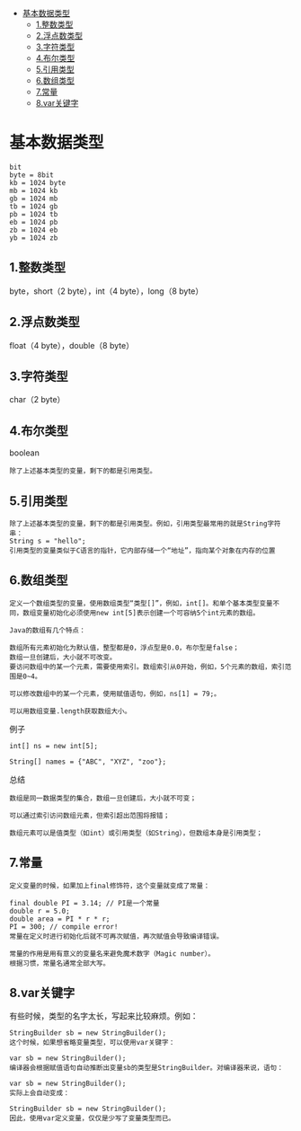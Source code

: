 
- [基本数据类型](#%E5%9F%BA%E6%9C%AC%E6%95%B0%E6%8D%AE%E7%B1%BB%E5%9E%8B)
  - [1.整数类型](#1%E6%95%B4%E6%95%B0%E7%B1%BB%E5%9E%8B)
  - [2.浮点数类型](#2%E6%B5%AE%E7%82%B9%E6%95%B0%E7%B1%BB%E5%9E%8B)
  - [3.字符类型](#3%E5%AD%97%E7%AC%A6%E7%B1%BB%E5%9E%8B)
  - [4.布尔类型](#4%E5%B8%83%E5%B0%94%E7%B1%BB%E5%9E%8B)
  - [5.引用类型](#5%E5%BC%95%E7%94%A8%E7%B1%BB%E5%9E%8B)
  - [6.数组类型](#6%E6%95%B0%E7%BB%84%E7%B1%BB%E5%9E%8B)
  - [7.常量](#7%E5%B8%B8%E9%87%8F)
  - [8.var关键字](#8var%E5%85%B3%E9%94%AE%E5%AD%97)



# 基本数据类型

    bit
    byte = 8bit
    kb = 1024 byte
    mb = 1024 kb
    gb = 1024 mb
    tb = 1024 gb
    pb = 1024 tb
    eb = 1024 pb
    zb = 1024 eb
    yb = 1024 zb

## 1.整数类型

byte，short（2 byte），int（4 byte），long（8 byte）

## 2.浮点数类型

float（4 byte），double（8 byte）

## 3.字符类型

char（2 byte）

## 4.布尔类型

boolean

    除了上述基本类型的变量，剩下的都是引用类型。

## 5.引用类型

    除了上述基本类型的变量，剩下的都是引用类型。例如，引用类型最常用的就是String字符串：
    String s = "hello";
    引用类型的变量类似于C语言的指针，它内部存储一个“地址”，指向某个对象在内存的位置
## 6.数组类型

    定义一个数组类型的变量，使用数组类型“类型[]”，例如，int[]。和单个基本类型变量不同，数组变量初始化必须使用new int[5]表示创建一个可容纳5个int元素的数组。
    
    Java的数组有几个特点：
    
    数组所有元素初始化为默认值，整型都是0，浮点型是0.0，布尔型是false；
    数组一旦创建后，大小就不可改变。
    要访问数组中的某一个元素，需要使用索引。数组索引从0开始，例如，5个元素的数组，索引范围是0~4。
    
    可以修改数组中的某一个元素，使用赋值语句，例如，ns[1] = 79;。
    
    可以用数组变量.length获取数组大小。
例子

    int[] ns = new int[5];

    String[] names = {"ABC", "XYZ", "zoo"};

总结

    数组是同一数据类型的集合，数组一旦创建后，大小就不可变；
    
    可以通过索引访问数组元素，但索引超出范围将报错；
    
    数组元素可以是值类型（如int）或引用类型（如String），但数组本身是引用类型；

## 7.常量

    定义变量的时候，如果加上final修饰符，这个变量就变成了常量：
    
    final double PI = 3.14; // PI是一个常量
    double r = 5.0;
    double area = PI * r * r;
    PI = 300; // compile error!
    常量在定义时进行初始化后就不可再次赋值，再次赋值会导致编译错误。
    
    常量的作用是用有意义的变量名来避免魔术数字（Magic number）。
    根据习惯，常量名通常全部大写。
## 8.var关键字

有些时候，类型的名字太长，写起来比较麻烦。例如：

    StringBuilder sb = new StringBuilder();
    这个时候，如果想省略变量类型，可以使用var关键字：
    
    var sb = new StringBuilder();
    编译器会根据赋值语句自动推断出变量sb的类型是StringBuilder。对编译器来说，语句：
    
    var sb = new StringBuilder();
    实际上会自动变成：
    
    StringBuilder sb = new StringBuilder();
    因此，使用var定义变量，仅仅是少写了变量类型而已。
